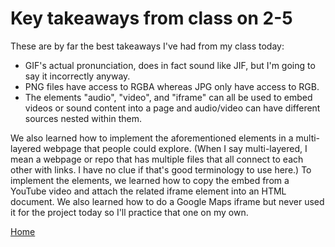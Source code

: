 # Key takeaways from class on 2-5

These are by far the best takeaways I've had from my class today:

* GIF's actual pronunciation, does in fact sound like JIF, but I'm going to say it incorrectly anyway.
* PNG files have access to RGBA whereas JPG only have access to RGB.
* The elements "audio", "video", and "iframe" can all be used to embed videos or sound content into a page and audio/video can have different sources nested within them.

We also learned how to implement the aforementioned elements in a multi-layered webpage that people could explore. (When I say multi-layered, I mean a webpage or repo that has multiple files that all connect to each other with links. I have no clue if that's good terminology to use here.) To implement the elements, we learned how to copy the embed from a YouTube video and attach the related iframe element into an HTML document. We also learned how to do a Google Maps iframe but never used it for the project today so I'll practice that one on my own.

[Home](index.md)
